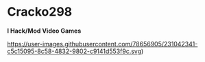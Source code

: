 # Cracko298
**I Hack/Mod Video Games**

<embed>https://user-images.githubusercontent.com/78656905/231042341-c5c15095-8c58-4832-9802-c9141d553f9c.svg)</embed>

